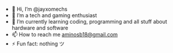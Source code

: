 - 👋 Hi, I’m @jayxomechs
- 👀 I’m a tech and gaming enthusiast
- 🌱 I’m currently learning coding, programming and all stuff about hardware and software
- 📫 How to reach me aminosb18@gmail.com
- ⚡ Fun fact: nothing ツ

<!---
jayxomechs/jayxomechs is a ✨ special ✨ repository because its `README.md` (this file) appears on your GitHub profile.
You can click the Preview link to take a look at your changes.
--->
